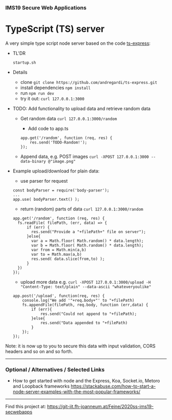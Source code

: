 ### IMS19 Secure Web Applications

# TypeScript (TS) server

A very simple type script node server based on the code [ts-express](https://github.com/andregardi/ts-express):


* TL'DR

	```
	startup.sh
	```
	
* Details

	* clone ```git clone https://github.com/andregardi/ts-express.git ```
	* install dependencies ```npm install```
	* run ```npm run dev```
	* try it out: ```curl 127.0.0.1:3000```


* TODO: Add functionality to upload data and retrieve random data
	* Get random data ```curl 127.0.0.1:3000/random```
		* Add code to app.ts
		
		```
		app.get('/random', function (req, res) {
  			res.send('TODO-Random!');
		});
		```
		
	* Append data, e.g. POST images ```curl -XPOST 127.0.0.1:3000 --data-binary @"image.png"```



* Example upload/download for plain data:
	* use parser for request 

	```
	const bodyParser = require('body-parser');
	...
	app.use( bodyParser.text() );
	```
	
	* return (random) parts of data ```curl 127.0.0.1:3000/random```

	```
	app.get('/random', function (req, res) {  
	  fs.readFile( filePath, (err, data) => {
	      if (err) {
		  	res.send("Provide a "+filePath+" file on server");
		  }else{
		  	var a = Math.floor( Math.random() * data.length);
			var b = Math.floor( Math.random() * data.length);
			var from = Math.min(a,b)
			var to = Math.max(a,b)
			res.send( data.slice(from,to) );
		  }
	  })
	});
	```
	 
	* upload more data e.g. ```curl -XPOST 127.0.0.1:3000/upload -H "Content-Type: text/plain" --data-ascii "whateveryoulike"```

	```
	app.post('/upload', function(req, res) {
		console.log("We add '"+req.body+"' to "+filePath)
	    fs.appendFile(filePath, req.body, function (err,data) {
			if (err){
				res.send("Could not append to "+filePath);
			}else{        
				res.send("Data appended to "+filePath)
			}
	    });
	});
	```

Note: it is now up to you to secure this data with input validation, CORS headers and so on and so forth.


- - -


### Optional / Alternatives / Selected Links

* How to get started with node and the Express, Koa, Socket.io, Metoro and Loopback frameworks <https://stackabuse.com/how-to-start-a-node-server-examples-with-the-most-popular-frameworks/>



- - -

		
Find this project at: <https://git-iit.fh-joanneum.at/Feine/2020ss-ims19-secwebapps>